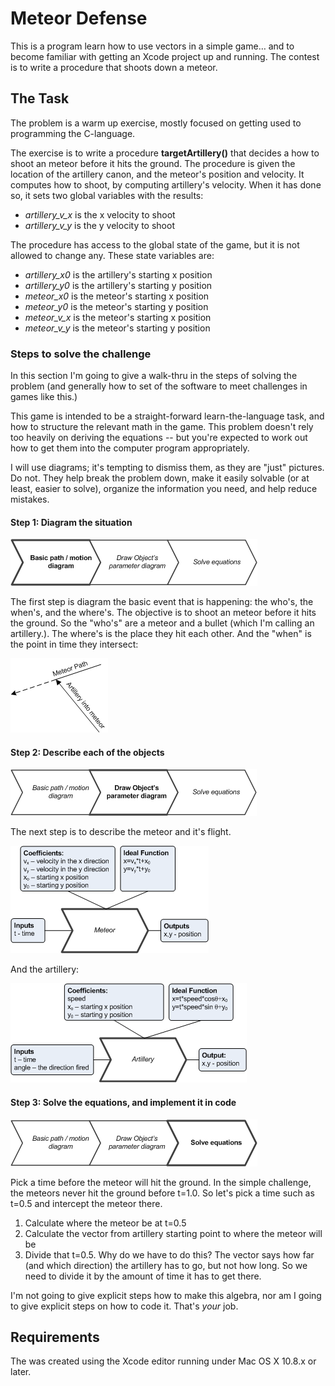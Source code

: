 Meteor Defense
====================

This is a program learn how to use vectors in a simple game… and to become familiar with getting an Xcode project up and running.  The contest is to write a procedure that
shoots down a meteor.


The Task
--------

The problem is a warm up exercise, mostly focused on getting used to programming the C-language.

The exercise is to write a procedure **targetArtillery()** that decides a how to shoot an meteor before it hits the ground.
The procedure is given the location of the artillery canon, and the meteor's position and velocity.
It computes how to shoot, by computing artillery's velocity.  When it has done so, it sets two global
variables with the results:

* *artillery_v_x*  is the x velocity to shoot
* *artillery_v_y*  is the y velocity to shoot

The procedure has access to the global state of the game, but it is not allowed to change any.  These
state variables are:

* *artillery_x0*  is the artillery's starting x position
* *artillery_y0*  is the artillery's starting y position
* *meteor_x0*     is the meteor's starting x position
* *meteor_y0*     is the meteor's starting y position
* *meteor_v_x*     is the meteor's starting x position
* *meteor_v_y*     is the meteor's starting y position


### Steps to solve the challenge

In this section I'm going to give a walk-thru in the steps of solving the problem (and generally how to set
of the software to meet challenges in games like this.)

This game is intended to be a straight-forward learn-the-language task, and how to structure the relevant math
in the game.  This problem doesn't rely too heavily on deriving the equations -- but you're expected to work out
how to get them into the computer program appropriately.

I will use diagrams; it's tempting to dismiss them, as they are "just" pictures.  Do not.  They help break the problem
down, make it easily solvable (or at least, easier to solve), organize the information you need, and help reduce mistakes.

#### Step 1: Diagram the situation

![Step 1](step1.png "Step 1")

The first step is diagram the basic event that is happening: the who's, the when's, and the where's.
The objective is to shoot an meteor before it hits the ground.  So the "who's" are a meteor and a bullet (which I'm
calling an artillery.).  The where's is the place they hit each other.  And the "when" is the point in time they intersect:

![Intercepting the meteor](intercept.png "Intercepting the meteor")


#### Step 2: Describe each of the objects

![Step 2](step2.png "Step 2")

The next step is to describe the meteor and it's flight.

![Meteor diagram](meteor.png "The meteor's parameters")

And the artillery:

![Artillery diagram](artillery.png "The artillery's parameters")


#### Step 3: Solve the equations, and implement it in code

![Step 3](step3.png "Step 3")

Pick a time before the meteor will hit the ground.  In the simple challenge, the meteors never hit the ground before t=1.0.
So let's pick a time such as t=0.5 and intercept the meteor there.

1. Calculate where the meteor be at t=0.5
2. Calculate the vector from artillery starting point to where the meteor will be
3. Divide that t=0.5.  Why do we have to do this?  The vector says how far (and which direction) the artillery has to go, but not how long.   So we need to divide it by the amount of time it has to get there.

I'm not going to give explicit steps how to make this algebra, nor am I going to give explicit steps on how to code it.
That's _your_ job.


Requirements
---------------
The was created using the Xcode editor running under Mac OS X 10.8.x or later. 


